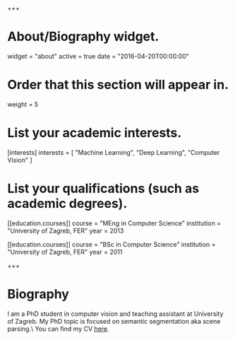 +++
# About/Biography widget.
widget = "about"
active = true
date = "2016-04-20T00:00:00"

# Order that this section will appear in.
weight = 5

# List your academic interests.
[interests]
  interests = [
    "Machine Learning",
    "Deep Learning",
    "Computer Vision"
  ]

# List your qualifications (such as academic degrees).

[[education.courses]]
  course = "MEng in Computer Science"
  institution = "University of Zagreb, FER"
  year = 2013

[[education.courses]]
  course = "BSc in Computer Science"
  institution = "University of Zagreb, FER"
  year = 2011
 
+++

# Biography

I am a PhD student in computer vision and teaching assistant at University of Zagreb.
My PhD topic is focused on semantic segmentation aka scene parsing.\\
You can find my CV [here](files/pdf/CV.pdf).
